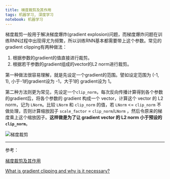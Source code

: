 ```yaml
---
title: 梯度裁剪及其作用
tags: 机器学习, 深度学习
notebook: 机器学习
---
```


梯度裁剪一般用于解决梯度爆炸(gradient explosion)问题，而梯度爆炸问题在训练RNN过程中出现得尤为频繁，所以训练RNN基本都需要带上这个参数。常见的gradient clipping有两种做法：

1. 根据参数的gradient的值直接进行裁剪。
2. 根据若干参数的gradient组成的vector的L2 norm进行裁剪。

第一种做法很容易理解，就是先设定一个gradient的范围。譬如设定范围为 (-1, 1), 小于-1的gradient设为 -1，大于1的 gradient设为 1。

第二种方法则更为常见，先设定一个`clip_norm`，每次反向传播计算得到各个参数的gradient后，将各个参数的 gradient 构成一个 vector，计算这个 vector 的 L2 norm，记为 `LNorm`。比较 `LNorm` 和 `clip_norm` 的值，若 `LNorm` <= `clip_norm` 不做处理，否则计算缩放因子 `scale_factor` = `clip_norm`/`LNorm` ，然后令原来的梯度乘上这个缩放因子。**这样做是为了让 gradient vector 的 L2 norm 小于预设的 `clip_norm`**。

![梯度裁剪](http://image.liyumu.cn/gradient_clip.png)

---

参考：

[梯度裁剪及其作用](https://wulc.me/2018/05/01/%E6%A2%AF%E5%BA%A6%E8%A3%81%E5%89%AA%E5%8F%8A%E5%85%B6%E4%BD%9C%E7%94%A8/)

[What is gradient clipping and why is it necessary?](https://www.quora.com/What-is-gradient-clipping-and-why-is-it-necessary)